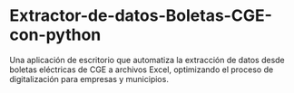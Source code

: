# Extractor-de-datos-Boletas-CGE-con-python
 Una aplicación de escritorio que automatiza la extracción de datos desde boletas eléctricas de CGE a archivos Excel, optimizando el proceso de digitalización para empresas y municipios.
